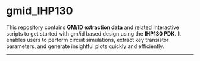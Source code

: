 

# **gmid_IHP130**  
This repository contains **GM/ID extraction data** and related Interactive scripts to get started with gm/id based design using the **IHP130 PDK**. It enables users to perform circuit simulations, extract key transistor parameters, and generate insightful plots quickly and efficiently.  

---
<!--
## **Installation**

1. **Clone the repository**:  
   ```bash
   git clone https://github.com/chennakeshavadasa/gmid_IHP130.git
   ```

2. **Navigate into the cloned directory**:  
   ```bash
   cd gmid_IHP130
   ```

3. **Install dependencies**:  
   ```bash
   pip install matplotlib numpy pandas
   ```
4. **Define the File Path in python Scripts**:
    For Example,
   ```
   path = r"C:\Users\USERNAME\Downloads\IHP130\nfet3_01v8_lvt\\"

   ```   

---

## **Quick Start**

1. **Run the GM/ID scripts**:  
   Use the following command to generate the plots:  
   ```bash
   python gmid Python Scipts/gmid_python scripts/IHP130/NMOS-LVT.py
   ```

2. **View the data**:  
   Check the `gmid Data/` folder for extracted GM/ID values and plots.

---

## **Usage**
1. **To run a specific extraction**:  
   Run the `NMOS-LVT.py` script for example and execute:  
   ```bash
   python gmid Python Scipts/gmid_python scripts/IHP130/NMOS-LVT.py
   ```
-->
